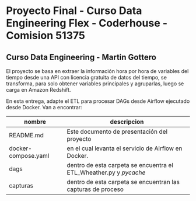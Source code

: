 # Proyecto Final - Curso Data Engineering Flex - Coderhouse - Comision 51375
## Curso Data Engineering - Martin Gottero

El proyecto se basa en extraer la información hora por hora de variables del tiempo desde una API con licencia gratuita de datos del tiempo, se transforma, para solo obtener variables principales y agruparlas, luego se carga en Amazon Redshift.

En esta entrega, adapte el ETL para procesar DAGs  desde Airflow ejecutado desde Docker.
Van a encontrar:


| nombre | descripcion |
| --- | --- |
| README.md | Este documento de presentación del proyecto |
| docker-compose.yaml |  en el cual levanta el servicio de Airflow en Docker. |
| dags | dentro de esta carpeta se encuentra el ETL_Wheather.py y _pycache_ |
| capturas |   dentro de esta carpeta se encuentran las capturas de proceso |


